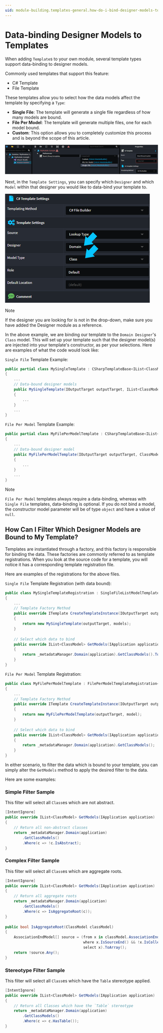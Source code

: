 ```yaml
---
uid: module-building.templates-general.how-do-i-bind-designer-models-to-templates
---
```


# Data-binding Designer Models to Templates

When adding `Template`s to your own module, several template types support data-binding to designer models.

Commonly used templates that support this feature:

- C# Template
- File Template

These templates allow you to select how the data models affect the template by specifying a `Type`:

- **Single File**: The template will generate a single file regardless of how many models are bound.
- **File Per Model**: The template will generate multiple files, one for each model bound.
- **Custom**: This option allows you to completely customize this process and is beyond the scope of this article.

![Select Template Type](./images/template-type.png)

Next, in the `Template Settings`, you can specify which `Designer` and which `Model` within that designer you would like to data-bind your template to.

![Bind the Model Type](./images/data-bind-template.png)

> [!NOTE]
> If the designer you are looking for is not in the drop-down, make sure you have added the Designer module as a reference. [](xref:module-building.templates-general.how-do-i-access-designer-models)

In the above example, we are binding our template to the `Domain Designer`'s `Class` model. This will set up your template such that the designer model(s) are injected into your template's constructor, as per your selections. Here are examples of what the code would look like:

`Single File` Template Example:

```csharp
public partial class MySingleTemplate : CSharpTemplateBase<IList<ClassModel>>, ICSharpFileBuilderTemplate
{
    ...
    // Data-bound designer models
    public MySingleTemplate(IOutputTarget outputTarget, IList<ClassModel> model) : base(TemplateId, outputTarget, model)
    {
        ...
    }
    ...
}
```

`File Per Model` Template Example:

```csharp
public partial class MyFilePerModelTemplate : CSharpTemplateBase<IList<ClassModel>>, ICSharpFileBuilderTemplate
{
    ...
    // Data-bound designer model
    public MyFilePerModelTemplate(IOutputTarget outputTarget, ClassModel model) : base(TemplateId, outputTarget, model)
    {
        ...
    }
    ...
}
```

> [!NOTE]
> `File Per Model` templates always require a data-binding, whereas with `Single File` templates, data-binding is optional. If you do not bind a model, the constructor model parameter will be of type `object` and have a value of `null`.

## How Can I Filter Which Designer Models are Bound to My Template?

Templates are instantiated through a factory, and this factory is responsible for binding the data. These factories are commonly referred to as template registrations. When you look at the source code for a template, you will notice it has a corresponding template registration file.

Here are examples of the registrations for the above files.

`Single File` Template Registration (with data bound):

```csharp
public class MySingleTemplateRegistration : SingleFileListModelTemplateRegistration<ClassModel>
{
    ...
    // Template Factory Method
    public override ITemplate CreateTemplateInstance(IOutputTarget outputTarget, IList<ClassModel> models)
    {
        return new MySingleTemplate(outputTarget, models);
    }

    // Select which data to bind
    public override IList<ClassModel> GetModels(IApplication application)
    {
        return _metadataManager.Domain(application).GetClassModels().ToList();
    }
}
```

`File Per Model` Template Registration:

```csharp
public class MyFilePerModelTemplate : FilePerModelTemplateRegistration<ClassModel>
{
    ...
    // Template Factory Method
    public override ITemplate CreateTemplateInstance(IOutputTarget outputTarget, ClassModel model)
    {
        return new MyFilePerModelTemplate(outputTarget, model);
    }

    // Select which data to bind
    public override IList<ClassModel> GetModels(IApplication application)
    {
        return _metadataManager.Domain(application).GetClassModels();
    }
}
```

In either scenario, to filter the data which is bound to your template, you can simply alter the `GetModels` method to apply the desired filter to the data.

Here are some examples:

### Simple Filter Sample

This filter will select all `Class`es which are not abstract.

```csharp
[IntentIgnore]
public override IList<ClassModel> GetModels(IApplication application)
{
    // Return all non-abstract classes
    return _metadataManager.Domain(application)
        .GetClassModels()
        .Where(c => !c.IsAbstract);
}
```

### Complex Filter Sample

This filter will select all `Class`es which are aggregate roots.

```csharp
[IntentIgnore]
public override IList<ClassModel> GetModels(IApplication application)
{
    // Return all aggregate roots
    return _metadataManager.Domain(application)
        .GetClassModels()
        .Where(c => IsAggregateRoot(c));
}

public bool IsAggregateRoot(ClassModel classModel)
{
    AssociationEndModel[] source = (from x in classModel.AssociationEnds()
                                    where x.IsSourceEnd() && !x.IsCollection && !x.IsNullable
                                    select x).ToArray();
    return !source.Any();
}
```

### Stereotype Filter Sample

This filter will select all `Class`es which have the `Table` stereotype applied.

```csharp
[IntentIgnore]
public override IList<ClassModel> GetModels(IApplication application)
{
    // Return all Classes which have the `Table` stereotype
    return _metadataManager.Domain(application)
        .GetClassModels()
        .Where(c => c.HasTable());
}

